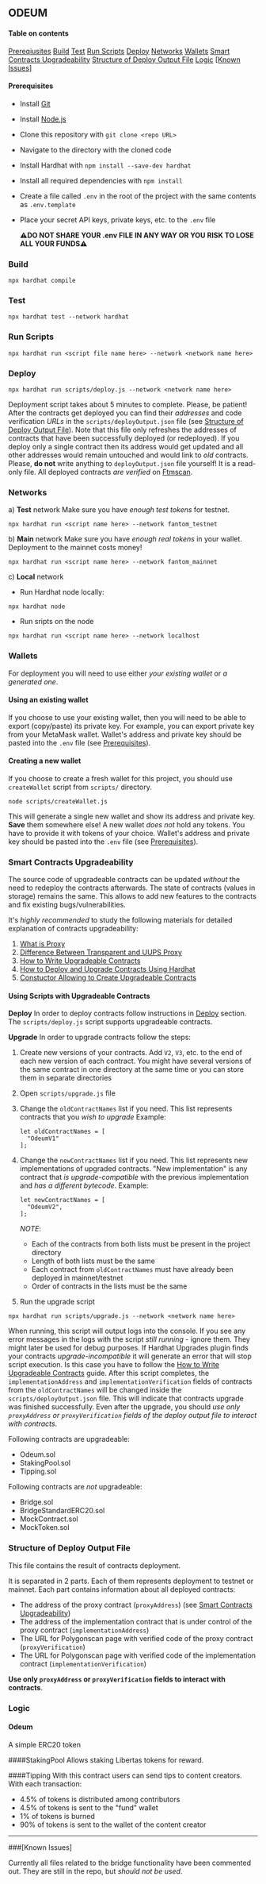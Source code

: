 ## ODEUM

#### Table on contents

[Prereqiusites](#preqs)
[Build](#build)
[Test](#tests)
[Run Scripts](#run)
[Deploy](#deploy)
[Networks](#networks)
[Wallets](#wallets)
[Smart Contracts Upgradeability](#proxy)
[Structure of Deploy Output File](#output)
[Logic](#logic)
[[Known Issues]](#issues)

<a name="preqs">

#### Prerequisites

- Install [Git](https://git-scm.com/)
- Install [Node.js](https://nodejs.org/en/download/)
- Clone this repository with `git clone <repo URL>`
- Navigate to the directory with the cloned code
- Install Hardhat with `npm install --save-dev hardhat`
- Install all required dependencies with `npm install`
- Create a file called `.env` in the root of the project with the same contents as `.env.template`
- Place your secret API keys, private keys, etc. to the `.env` file

  :warning:**DO NOT SHARE YOUR .env FILE IN ANY WAY OR YOU RISK TO LOSE ALL YOUR FUNDS**:warning:

<a name="build"/>

### Build

```
npx hardhat compile
```

<a name="tests"/>

### Test

```
npx hardhat test --network hardhat
```

<a name="run"/>

### Run Scripts

```
npx hardhat run <script file name here> --network <network name here>
```

<a name="deploy"/>

### Deploy

```
npx hardhat run scripts/deploy.js --network <network name here>
```

Deployment script takes about 5 minutes to complete. Please, be patient!
After the contracts get deployed you can find their _addresses_ and code verification _URLs_ in the `scripts/deployOutput.json` file (see [Structure of Deploy Output File](#output)).
Note that this file only refreshes the addresses of contracts that have been successfully deployed (or redeployed). If you deploy only a single contract then its address would get updated and all other addresses would remain untouched and would link to _old_ contracts.
Please, **do not** write anything to `deployOutput.json` file yourself! It is a read-only file.
All deployed contracts _are verified_ on [Ftmscan](https://ftmscan.com/).

<a name="networks"/>

### Networks

а) **Test** network
Make sure you have _enough test tokens_ for testnet.

```
npx hardhat run <script name here> --network fantom_testnet
```

b) **Main** network
Make sure you have _enough real tokens_ in your wallet. Deployment to the mainnet costs money!

```
npx hardhat run <script name here> --network fantom_mainnet
```

c) **Local** network

- Run Hardhat node locally:

```
npx hardhat node
```

- Run sripts on the node

```
npx hardhat run <script name here> --network localhost
```

<a name="wallets"/>

### Wallets

For deployment you will need to use either _your existing wallet_ or _a generated one_.

#### Using an existing wallet

If you choose to use your existing wallet, then you will need to be able to export (copy/paste) its private key. For example, you can export private key from your MetaMask wallet.
Wallet's address and private key should be pasted into the `.env` file (see [Prerequisites](#preqs)).

#### Creating a new wallet

If you choose to create a fresh wallet for this project, you should use `createWallet` script from `scripts/` directory.

```
node scripts/createWallet.js
```

This will generate a single new wallet and show its address and private key. **Save** them somewhere else!
A new wallet _does not_ hold any tokens. You have to provide it with tokens of your choice.
Wallet's address and private key should be pasted into the `.env` file (see [Prerequisites](#preqs)).

<a name="proxy"/>

### Smart Contracts Upgradeability

The source code of upgradeable contracts can be updated _without_ the need to redeploy the contracts afterwards. The state of contracts (values in storage) remains the same. This allows to add new features to the contracts and fix existing bugs/vulnerabilities.

It's _highly recommended_ to study the following materials for detailed explanation of contracts upgradeability:

1. [What is Proxy](https://docs.openzeppelin.com/upgrades-plugins/1.x/proxies)
2. [Difference Between Transparent and UUPS Proxy](https://docs.openzeppelin.com/contracts/4.x/api/proxy#transparent-vs-uups)
3. [How to Write Upgradeable Contracts](https://docs.openzeppelin.com/upgrades-plugins/1.x/writing-upgradeable)
4. [How to Deploy and Upgrade Contracts Using Hardhat](https://docs.openzeppelin.com/upgrades-plugins/1.x/hardhat-upgrades)
5. [Constuctor Allowing to Create Upgradeable Contracts](https://wizard.openzeppelin.com/#custom)

#### Using Scripts with Upgradeable Contracts

**Deploy**
In order to deploy contracts follow instructions in [Deploy](#deploy) section. The `scripts/deploy.js` script supports upgradeable contracts.

**Upgrade**
In order to upgrade contracts follow the steps:

1. Create new versions of your contracts. Add `V2`, `V3`, etc. to the end of each new version of each contract. You might have several versions of the same contract in one directory at the same time or you can store them in separate directories
2. Open `scripts/upgrade.js` file
3. Change the `oldContractNames` list if you need. This list represents contracts that you _wish to upgrade_
   Example:

   ```
   let oldContractNames = [
     "OdeumV1"
   ];
   ```

4. Change the `newContractNames` list if you need. This list represents new implementations of upgraded contracts. "New implementation" is any contract that _is upgrade-compatible_ with the previous implementation and _has a different bytecode_.
   Example:

   ```
   let newContractNames = [
     "OdeumV2",
   ];
   ```

   _NOTE_:

   - Each of the contracts from both lists must be present in the project directory
   - Length of both lists must be the same
   - Each contract from `oldContractNames` must have already been deployed in mainnet/testnet
   - Order of contracts in the lists must be the same

5. Run the upgrade script

```
npx hardhat run scripts/upgrade.js --network <network name here>
```

When running, this script will output logs into the console. If you see any error messages in the logs with the script _still running_ - ignore them. They might later be used for debug purposes.
If Hardhat Upgrades plugin finds your contracts _upgrade-incompatible_ it will generate an error that will stop script execution. Is this case you have to follow the [How to Write Upgradeable Contracts](https://docs.openzeppelin.com/upgrades-plugins/1.x/writing-upgradeable) guide.
After this script completes, the `implementationAddress` and `implementationVerification` fields of contracts from the `oldContractNames` will be changed inside the `scripts/deployOutput.json` file. This will indicate that contracts upgrade was finished successfully.
Even after the upgrade, you should _use only `proxyAddress` or `proxyVerification` fields of the deploy output file to interact with contracts_.

Following contracts are upgradeable:
- Odeum.sol
- StakingPool.sol
- Tipping.sol

Following contracts are _not_ upgradeable:
- Bridge.sol
- BridgeStandardERC20.sol
- MockContract.sol
- MockToken.sol

<a name="output"/>

### Structure of Deploy Output File

This file contains the result of contracts deployment.

It is separated in 2 parts. Each of them represents deployment to testnet or mainnet.
Each part contains information about all deployed contracts:

- The address of the proxy contract (`proxyAddress`) (see [Smart Contracts Upgradeability](#proxy))
- The address of the implementation contract that is under control of the proxy contract (`implementationAddress`)
- The URL for Polygonscan page with verified code of the proxy contract (`proxyVerification`)
- The URL for Polygonscan page with verified code of the implementation contract (`implementationVerification`)

**Use only `proxyAddress` or `proxyVerification` fields to interact with contracts**.

<a name="logic"/>

### Logic

#### Odeum
A simple ERC20 token

####StakingPool
Allows staking Libertas tokens for reward.

####Tipping
With this contract users can send tips to content creators.
With each transaction:
- 4.5% of tokens is distributed among contributors
- 4.5% of tokens is sent to the "fund" wallet
- 1% of tokens is burned
- 90% of tokens is sent to the wallet of the content creator

---

<a name="issues"/>

###[Known Issues]

Currently all files related to the bridge functionality have been commented out. They are still in the repo, but *should not be used*.
